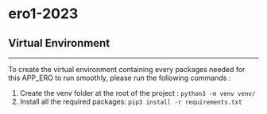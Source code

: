 # ero1-2023

## Virtual Environment

---

To create the virtual environment containing every packages needed for this APP_ERO to run smoothly, please run the
following commands :

1. Create the venv folder at the root of the project :
   ```python3 -m venv venv/```
2. Install all the required packages: ```pip3 install -r requirements.txt```